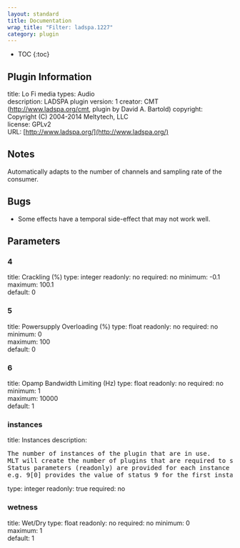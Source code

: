 ```yaml
---
layout: standard
title: Documentation
wrap_title: "Filter: ladspa.1227"
category: plugin
---
```

* TOC
{:toc}

## Plugin Information

title: Lo Fi
media types:
Audio  
description: LADSPA plugin
version: 1
creator: CMT (http://www.ladspa.org/cmt, plugin by David A. Bartold)
copyright: Copyright (C) 2004-2014 Meltytech, LLC  
license: GPLv2  
URL: [http://www.ladspa.org/](http://www.ladspa.org/)  

## Notes

Automatically adapts to the number of channels and sampling rate of the consumer.

## Bugs

* Some effects have a temporal side-effect that may not work well.


## Parameters

### 4

title: Crackling (%)  type: integer
readonly: no
required: no
minimum: -0.1  
maximum: 100.1  
default: 0  

### 5

title: Powersupply Overloading (%)  type: float
readonly: no
required: no
minimum: 0  
maximum: 100  
default: 0  

### 6

title: Opamp Bandwidth Limiting (Hz)  type: float
readonly: no
required: no
minimum: 1  
maximum: 10000  
default: 1  

### instances

title: Instances  description:
<pre>
The number of instances of the plugin that are in use.
MLT will create the number of plugins that are required to support the number of audio channels.
Status parameters (readonly) are provided for each instance and are accessed by specifying the instance number after the identifier (starting at zero).
e.g. 9[0] provides the value of status 9 for the first instance.
</pre>
type: integer
readonly: true
required: no

### wetness

title: Wet/Dry  type: float
readonly: no
required: no
minimum: 0  
maximum: 1  
default: 1  

